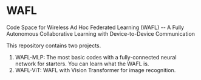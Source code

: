 # WAFL
Code Space for Wireless Ad Hoc Federated Learning (WAFL) -- A Fully Autonomous Collaborative Learning with Device-to-Device Communication

This repository contains two projects.
1. WAFL-MLP: The most basic codes with a fully-connected neural network for starters. You can learn what the WAFL is.
2. WAFL-ViT: WAFL with Vision Transformer for image recognition.

